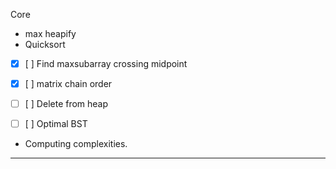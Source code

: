 
Core


- max heapify
- Quicksort



- [x] [ ] Find maxsubarray crossing midpoint
- [x] [ ] matrix chain order
- [ ] [ ] Delete from heap
- [ ] [ ] Optimal BST




- Computing complexities.


---

